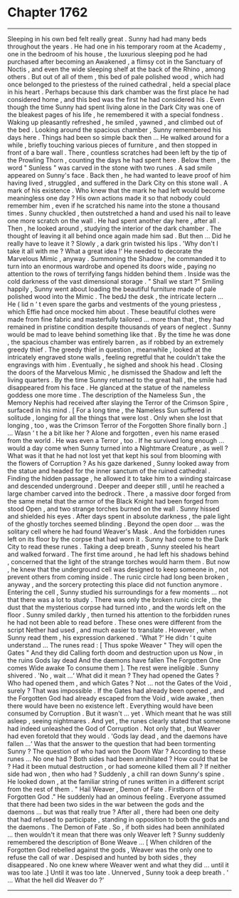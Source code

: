 
# Chapter 1762


---

Sleeping in his own bed felt really great .
Sunny had had many beds throughout the years . He had one in his temporary room at the Academy , one in the bedroom of his house , the luxurious sleeping pod he had purchased after becoming an Awakened , a flimsy cot in the Sanctuary of Noctis , and even the wide sleeping shelf at the back of the Rhino , among others .
But out of all of them , this bed of pale polished wood , which had once belonged to the priestess of the ruined cathedral , held a special place in his heart .
Perhaps because this dark chamber was the first place he had considered home , and this bed was the first he had considered his .
Even though the time Sunny had spent living alone in the Dark City was one of the bleakest pages of his life , he remembered it with a special fondness .
Waking up pleasantly refreshed , he smiled , yawned , and climbed out of the bed .
Looking around the spacious chamber , Sunny remembered his days here . Things had been so simple back then ...
He walked around for a while , briefly touching various pieces of furniture , and then stopped in front of a bare wall . There , countless scratches had been left by the tip of the Prowling Thorn , counting the days he had spent here .
Below them , the word " Sunless " was carved in the stone with two runes .
A sad smile appeared on Sunny's face .
Back then , he had wanted to leave proof of him having lived , struggled , and suffered in the Dark City on this stone wall . A mark of his existence .
Who knew that the mark he had left would become meaningless one day ? His own actions made it so that nobody could remember him , even if he scratched his name into the stone a thousand times .
Sunny chuckled , then outstretched a hand and used his nail to leave one more scratch on the wall .
He had spent another day here , after all .
Then , he looked around , studying the interior of the dark chamber .
The thought of leaving it all behind once again made him sad .
But then ...
Did he really have to leave it ?
Slowly , a dark grin twisted his lips .
'Why don't I take it all with me ? What a great idea !‘
He needed to decorate the Marvelous Mimic , anyway .
Summoning the Shadow , he commanded it to turn into an enormous wardrobe and opened its doors wide , paying no attention to the rows of terrifying fangs hidden behind them .
Inside was the cold darkness of the vast dimensional storage .
" Shall we start ?"
Smiling happily , Sunny went about loading the beautiful furniture made of pale polished wood into the Mimic . The bedJ the desk , the intricate lectern ...
He ( lid n ‘ t even spare the garbs and vestments of the young priestess , which Effie had once mocked him about . These beautiful clothes were made from fine fabric and masterfully tailored ... more than that , they had remained in pristine condition despite thousands of years of neglect . Sunny would be mad to leave behind something like that .
By the time he was done , the spacious chamber was entirely barren , as if robbed by an extremely greedy thief . The greedy thief in question , meanwhile , looked at the intricately engraved stone walls , feeling regretful that he couldn't take the engravings with him . Eventually , he sighed and shook his head .
Closing the doors of the Marvelous Mimic , he dismissed the Shadow and left the living quarters .
By the time Sunny returned to the great hall , the smile had disappeared from his face .
He glanced at the statue of the nameless goddess one more time .
The description of the Nameless Sun , the Memory Nephis had received after slaying the Terror of the Crimson Spire , surfaced in his mind .
[ For a long time , the Nameless Sun suffered in solitude , longing for all the things that were lost . Only when she lost that longing , too , was the Crimson Terror of the Forgotten Shore finally born .]
... Wasn ‘ t he a bit like her ?
Alone and forgotten , even his name erased from the world .
He was even a Terror , too .
If he survived long enough ... would a day come when Sunny turned into a Nightmare Creature , as well ? What was it that he had not lost yet that kept his soul from blooming with the flowers of Corruption ?
As his gaze darkened , Sunny looked away from the statue and headed for the inner sanctum of the ruined cathedral .
Finding the hidden passage , he allowed it to take him to a winding staircase and descended underground . Deeper and deeper still , until he reached a large chamber carved into the bedrock .
There , a massive door forged from the same metal that the armor of the Black Knight had been forged from stood Open , and two strange torches burned on the wall .
Sunny hissed and shielded his eyes . After days spent in absolute darkness , the pale light of the ghostly torches seemed blinding .
Beyond the open door ... was the solitary cell where he had found Weaver's Mask .
And the forbidden runes left on its floor by the corpse that had worn it .
Sunny had come to the Dark City to read these runes .
Taking a deep breath , Sunny steeled his heart and walked forward .
The first time around , he had left his shadows behind , concerned that the light of the strange torches would harm them . But now , he knew that the underground cell was designed to keep someone in , not prevent others from coming inside . The runic circle had long been broken , anyway , and the sorcery protecting this place did not function anymore .
Entering the cell , Sunny studied his surroundings for a few moments ... not that there was a lot to study . There was only the broken runic circle , the dust that the mysterious corpse had turned into , and the words left on the floor .
Sunny smiled darkly , then turned his attention to the forbidden runes he had not been able to read before .
These ones were different from the script Nether had used , and much easier to translate . However , when Sunny read them , his expression darkened .
'What ?‘
He didn ‘ t quite understand ...
The runes read :
[ Thus spoke Weaver
" They will open the Gates "
And they did
Calling forth doom and destruction upon us
Now , in the ruins
Gods lay dead
And the daemons have fallen
The Forgotten One comes
Wide awake
To consume them ].
The rest were ineligible .
Sunny shivered .
'No , wait ...‘
What did it mean ? They had opened the Gates ? Who had opened them , and which Gates ? Not ... not the Gates of the Void , surely ?
That was impossible . If the Gates had already been opened , and the Forgotten God had already escaped from the Void , wide awake , then there would have been no existence left . Everything would have been consumed by Corruption .
But it wasn't ... yet . Which meant that he was still asleep , seeing nightmares .
And yet , the runes clearly stated that someone had indeed unleashed the God of Corruption . Not only that , but Weaver had even foretold that they would .
'Gods lay dead , and the daemons have fallen ...‘
Was that the answer to the question that had been tormenting Sunny ? The question of who had won the Doom War ?
According to these runes ...
No one had ? Both sides had been annihilated ?
How could that be ?
Had it been mutual destruction , or had someone killed them all ? If neither side had won , then who had ?
Suddenly , a chill ran down Sunny's spine .
He looked down , at the familiar string of runes written in a different script from the rest of them .
" Hail Weaver , Demon of Fate . Firstborn of the Forgotten God ."
He suddenly had an ominous feeling .
Everyone assumed that there had been two sides in the war between the gods and the daemons ... but was that really true ? After all , there had been one deity that had refused to participate , standing in opposition to both the gods and the daemons .
The Demon of Fate .
So , if both sides had been annihilated ... then wouldn't it mean that there was only Weaver left ?
Sunny suddenly remembered the description of Bone Weave ...
[ When children of the Forgotten God rebelled against the gods , Weaver was the only one to refuse the call of war . Despised and hunted by both sides , they disappeared . No one knew where Weaver went and what they did ... until it was too late .]
Until it was too late .
Unnerved , Sunny took a deep breath .
' ... What the hell did Weaver do ?’

---

